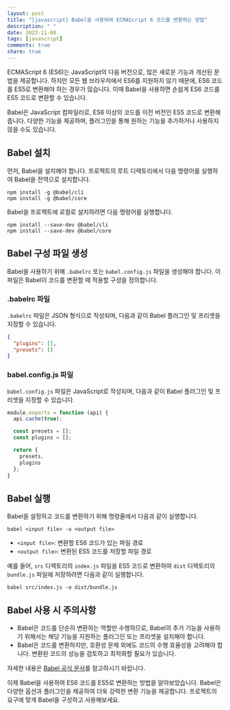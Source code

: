 ```yaml
---
layout: post
title: "[javascript] Babel을 사용하여 ECMAScript 6 코드를 변환하는 방법"
description: " "
date: 2023-11-08
tags: [javascript]
comments: true
share: true
---
```


ECMAScript 6 (ES6)는 JavaScript의 다음 버전으로, 많은 새로운 기능과 개선된 문법을 제공합니다. 하지만 모든 웹 브라우저에서 ES6를 지원하지 않기 때문에, ES6 코드를 ES5로 변환해야 하는 경우가 많습니다. 이때 Babel을 사용하면 손쉽게 ES6 코드를 ES5 코드로 변환할 수 있습니다.

Babel은 JavaScript 컴파일러로, ES6 이상의 코드를 이전 버전인 ES5 코드로 변환해줍니다. 다양한 기능을 제공하며, 플러그인을 통해 원하는 기능을 추가하거나 사용하지 않을 수도 있습니다.

## Babel 설치

먼저, Babel을 설치해야 합니다. 프로젝트의 루트 디렉토리에서 다음 명령어를 실행하여 Babel을 전역으로 설치합니다.

```shell
npm install -g @babel/cli
npm install -g @babel/core
```

Babel을 프로젝트에 로컬로 설치하려면 다음 명령어를 실행합니다.

```shell
npm install --save-dev @babel/cli
npm install --save-dev @babel/core
```

## Babel 구성 파일 생성

Babel을 사용하기 위해 `.babelrc` 또는 `babel.config.js` 파일을 생성해야 합니다. 이 파일은 Babel이 코드를 변환할 때 적용할 구성을 정의합니다.

### .babelrc 파일

`.babelrc` 파일은 JSON 형식으로 작성되며, 다음과 같이 Babel 플러그인 및 프리셋을 지정할 수 있습니다.

```json
{
  "plugins": [],
  "presets": []
}
```

### babel.config.js 파일

`babel.config.js` 파일은 JavaScript로 작성되며, 다음과 같이 Babel 플러그인 및 프리셋을 지정할 수 있습니다.

```javascript
module.exports = function (api) {
  api.cache(true);

  const presets = [];
  const plugins = [];

  return {
    presets,
    plugins
  };
}
```

## Babel 실행

Babel을 설정하고 코드를 변환하기 위해 명령줄에서 다음과 같이 실행합니다.

```shell
babel <input file> -o <output file>
```

- `<input file>`: 변환할 ES6 코드가 있는 파일 경로
- `<output file>`: 변환된 ES5 코드를 저장할 파일 경로

예를 들어, `src` 디렉토리의 `index.js` 파일을 ES5 코드로 변환하여 `dist` 디렉토리의 `bundle.js` 파일에 저장하려면 다음과 같이 실행합니다.

```shell
babel src/index.js -o dist/bundle.js
```

## Babel 사용 시 주의사항

- Babel은 코드를 단순히 변환하는 역할만 수행하므로, Babel의 추가 기능을 사용하기 위해서는 해당 기능을 지원하는 플러그인 또는 프리셋을 설치해야 합니다.
- Babel은 코드를 변환하지만, 호환성 문제 외에도 코드의 수행 효율성을 고려해야 합니다. 변환된 코드의 성능을 검토하고 최적화할 필요가 있습니다.

자세한 내용은 [Babel 공식 문서](https://babeljs.io/)를 참고하시기 바랍니다.

이제 Babel을 사용하여 ES6 코드를 ES5로 변환하는 방법을 알아보았습니다. Babel은 다양한 옵션과 플러그인을 제공하여 더욱 강력한 변환 기능을 제공합니다. 프로젝트의 요구에 맞게 Babel을 구성하고 사용해보세요.